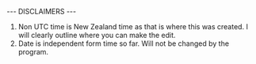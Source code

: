 --- DISCLAIMERS ---
1. Non UTC time is New Zealand time as that is where this was created. I will clearly outline where you can make the edit.
2. Date is independent form time so far. Will not be changed by the program.
